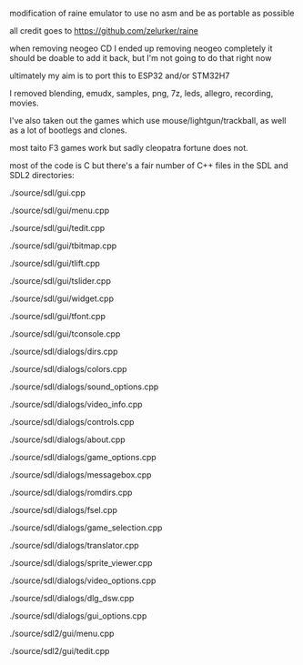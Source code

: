 modification of raine emulator to use no asm and be as portable as possible

all credit goes to https://github.com/zelurker/raine

when removing neogeo CD I ended up removing neogeo completely
it should be doable to add it back, but I'm not going to do that right now

ultimately my aim is to port this to ESP32 and/or STM32H7

I removed blending, emudx, samples, png, 7z, leds, allegro, recording, movies.

I've also taken out the games which use mouse/lightgun/trackball, as well as a lot of bootlegs and clones.

most taito F3 games work but sadly cleopatra fortune does not.

most of the code is C but there's a fair number of C++ files in the SDL and SDL2 directories:

./source/sdl/gui.cpp

./source/sdl/gui/menu.cpp

./source/sdl/gui/tedit.cpp

./source/sdl/gui/tbitmap.cpp

./source/sdl/gui/tlift.cpp

./source/sdl/gui/tslider.cpp

./source/sdl/gui/widget.cpp

./source/sdl/gui/tfont.cpp

./source/sdl/gui/tconsole.cpp

./source/sdl/dialogs/dirs.cpp

./source/sdl/dialogs/colors.cpp

./source/sdl/dialogs/sound_options.cpp

./source/sdl/dialogs/video_info.cpp

./source/sdl/dialogs/controls.cpp

./source/sdl/dialogs/about.cpp

./source/sdl/dialogs/game_options.cpp

./source/sdl/dialogs/messagebox.cpp

./source/sdl/dialogs/romdirs.cpp

./source/sdl/dialogs/fsel.cpp

./source/sdl/dialogs/game_selection.cpp

./source/sdl/dialogs/translator.cpp

./source/sdl/dialogs/sprite_viewer.cpp

./source/sdl/dialogs/video_options.cpp

./source/sdl/dialogs/dlg_dsw.cpp

./source/sdl/dialogs/gui_options.cpp

./source/sdl2/gui/menu.cpp

./source/sdl2/gui/tedit.cpp

